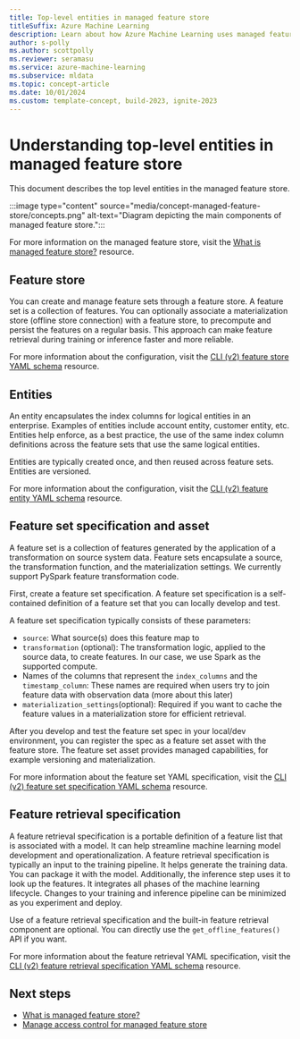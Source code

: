```yaml
---
title: Top-level entities in managed feature store
titleSuffix: Azure Machine Learning
description: Learn about how Azure Machine Learning uses managed feature stores to create data transformation features and make these features available for training and deployment.
author: s-polly 
ms.author: scottpolly 
ms.reviewer: seramasu
ms.service: azure-machine-learning
ms.subservice: mldata 
ms.topic: concept-article
ms.date: 10/01/2024 
ms.custom: template-concept, build-2023, ignite-2023
---
```


# Understanding top-level entities in managed feature store

This document describes the top level entities in the managed feature store.

:::image type="content" source="media/concept-managed-feature-store/concepts.png" alt-text="Diagram depicting the main components of managed feature store.":::

For more information on the managed feature store, visit the [What is managed feature store?](./concept-what-is-managed-feature-store.md) resource.

## Feature store
You can create and manage feature sets through a feature store. A feature set is a collection of features. You can optionally associate a materialization store (offline store connection) with a feature store, to precompute and persist the features on a regular basis. This approach can make feature retrieval during training or inference faster and more reliable.

For more information about the configuration, visit the [CLI (v2) feature store YAML schema](./reference-yaml-feature-store.md) resource.

## Entities
An entity encapsulates the index columns for logical entities in an enterprise. Examples of entities include account entity, customer entity, etc. Entities help enforce, as a best practice, the use of the same index column definitions across the feature sets that use the same logical entities.

Entities are typically created once, and then reused across feature sets. Entities are versioned.

For more information about the configuration, visit the [CLI (v2) feature entity YAML schema](reference-yaml-feature-entity.md) resource.

## Feature set specification and asset
A feature set is a collection of features generated by the application of a transformation on source system data. Feature sets encapsulate a source, the transformation function, and the materialization settings. We currently support PySpark feature transformation code.

First, create a feature set specification. A feature set specification is a self-contained definition of a feature set that you can locally develop and test.

A feature set specification typically consists of these parameters:
- `source`: What source(s) does this feature map to
- `transformation` (optional): The transformation logic, applied to the source data, to create features. In our case, we use Spark as the supported compute.
- Names of the columns that represent the `index_columns` and the `timestamp_column`: These names are required when users try to join feature data with observation data (more about this later)
- `materialization_settings`(optional): Required if you want to cache the feature values in a materialization store for efficient retrieval.

After you develop and test the feature set spec in your local/dev environment, you can register the spec as a feature set asset with the feature store. The feature set asset provides managed capabilities, for example versioning and materialization.

For more information about the feature set YAML specification, visit the [CLI (v2) feature set specification YAML schema](reference-yaml-featureset-spec.md) resource.

## Feature retrieval specification
A feature retrieval specification is a portable definition of a feature list that is associated with a model. It can help streamline machine learning model development and operationalization. A feature retrieval specification is typically an input to the training pipeline. It helps generate the training data. You can package it with the model. Additionally, the inference step uses it to look up the features. It integrates all phases of the machine learning lifecycle. Changes to your training and inference pipeline can be minimized as you experiment and deploy.

Use of a feature retrieval specification and the built-in feature retrieval component are optional. You can directly use the `get_offline_features()` API if you want.

For more information about the feature retrieval YAML specification, visit the [CLI (v2) feature retrieval specification YAML schema](reference-yaml-feature-retrieval-spec.md) resource.

## Next steps

- [What is managed feature store?](concept-what-is-managed-feature-store.md)
- [Manage access control for managed feature store](how-to-setup-access-control-feature-store.md)
